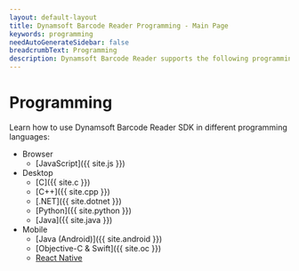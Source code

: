 ```yaml
---
layout: default-layout
title: Dynamsoft Barcode Reader Programming - Main Page
keywords: programming
needAutoGenerateSidebar: false
breadcrumbText: Programming
description: Dynamsoft Barcode Reader supports the following programming languages - .NET, Android, C, C++, Java, JavaScript, Objective-C & Swift, Python
---
```


# Programming

Learn how to use Dynamsoft Barcode Reader SDK in different programming languages:

- Browser
  - [JavaScript]({{ site.js }})
- Desktop
  - [C]({{ site.c }})
  - [C++]({{ site.cpp }})
  - [.NET]({{ site.dotnet }})
  - [Python]({{ site.python }})
  - [Java]({{ site.java }})
- Mobile
  - [Java (Android)]({{ site.android }})
  - [Objective-C & Swift]({{ site.oc }})
  - <a href="https://www.dynamsoft.com/capture-vision/docs/programming/react-native/?ver=latest" target="_blank">React Native</a>